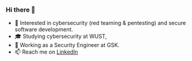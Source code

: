 ### Hi there 👋

* 🧐 Interested in cybersecurity (red teaming & pentesting) and secure software development.
* 🎓 Studying cybersecurity at WUST,
* 💼 Working as a Security Engineer at GSK.
* 📫 Reach me on [LinkedIn](https://www.linkedin.com/in/maciejkisielewicz/)
